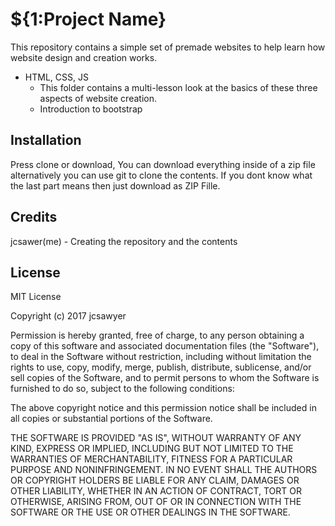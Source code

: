 # ${1:Project Name}
This repository contains a simple set of premade websites to help learn how website design and creation works.
- HTML, CSS, JS
  - This folder contains a multi-lesson look at the basics of these three aspects of website creation.
  - Introduction to bootstrap
## Installation
Press clone or download,
You can download everything inside of a zip file alternatively you can use git to clone the contents.
If you dont know what the last part means then just download as ZIP Fille.
## Credits
jcsawer(me) - Creating the repository and the contents

## License
MIT License

Copyright (c) 2017 jcsawyer

Permission is hereby granted, free of charge, to any person obtaining a copy
of this software and associated documentation files (the "Software"), to deal
in the Software without restriction, including without limitation the rights
to use, copy, modify, merge, publish, distribute, sublicense, and/or sell
copies of the Software, and to permit persons to whom the Software is
furnished to do so, subject to the following conditions:

The above copyright notice and this permission notice shall be included in all
copies or substantial portions of the Software.

THE SOFTWARE IS PROVIDED "AS IS", WITHOUT WARRANTY OF ANY KIND, EXPRESS OR
IMPLIED, INCLUDING BUT NOT LIMITED TO THE WARRANTIES OF MERCHANTABILITY,
FITNESS FOR A PARTICULAR PURPOSE AND NONINFRINGEMENT. IN NO EVENT SHALL THE
AUTHORS OR COPYRIGHT HOLDERS BE LIABLE FOR ANY CLAIM, DAMAGES OR OTHER
LIABILITY, WHETHER IN AN ACTION OF CONTRACT, TORT OR OTHERWISE, ARISING FROM,
OUT OF OR IN CONNECTION WITH THE SOFTWARE OR THE USE OR OTHER DEALINGS IN THE
SOFTWARE.
